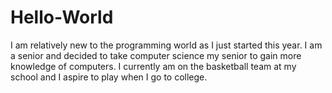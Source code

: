 # Hello-World
I am relatively new to the programming world as I just started this year. I am a senior and decided to take computer science my senior to gain more knowledge of computers.
I currently am on the basketball team at my school and I aspire to play when I go to college.
